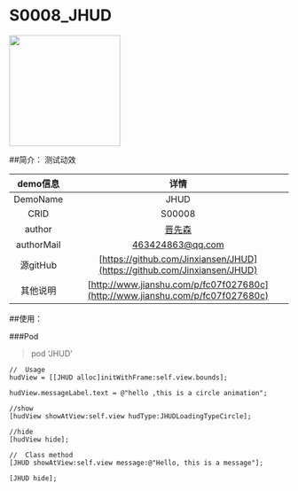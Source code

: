 # S0008_JHUD
<img src="http://omk22jt2z.bkt.clouddn.com/S0008_JHUD_20170311.gif" width=200 />

##简介：
测试动效

| demo信息    | 详情                                                      |
|:-----------:|:---------------------------------------------------------:|
| DemoName    | JHUD                                     |
| CRID        | S00008                                                    |
| author      | [晋先森](https://github.com/Jinxiansen)                        |
| authorMail  | 463424863@qq.com                                         |
| 源gitHub    | [https://github.com/Jinxiansen/JHUD](https://github.com/Jinxiansen/JHUD)  |
| 其他说明     | [http://www.jianshu.com/p/fc07f027680c](http://www.jianshu.com/p/fc07f027680c)  |

##使用：

###Pod
>pod ‘JHUD’

```
//  Usage
hudView = [[JHUD alloc]initWithFrame:self.view.bounds];

hudView.messageLabel.text = @"hello ,this is a circle animation";

//show
[hudView showAtView:self.view hudType:JHUDLoadingTypeCircle];

//hide 
[hudView hide];
```

```
//  Class method
[JHUD showAtView:self.view message:@"Hello, this is a message"];

[JHUD hide];
```
